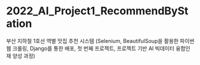 # 2022_AI_Project1_RecommendByStation
부산 지하철 1호선 역별 맛집 추천 시스템 (Selenium, BeautifulSoup을 활용한 파이썬 웹 크롤링, Django를 통한 배포, 첫 번째 프로젝트, 프로젝트 기반 AI 빅데이터 융합인재 양성 과정)

